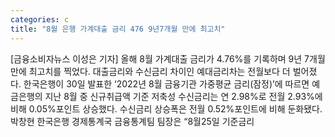 ```yaml
---
categories: c
title: "8월 은행 가계대출 금리 476 9년7개월 만에 최고치"
---
```

[금융소비자뉴스 이성은 기자] 올해 8월 가계대출 금리가 4.76%를 기록하며 9년 7개월만에 최고치를 찍었다. 대출금리와 수신금리 차이인 예대금리차는 전월보다 더 벌어졌다. 한국은행이 30일 발표한 &lsquo;2022년 8월 금융기관 가중평균 금리(잠정)&rsquo;에 따르면 예금은행의 지난 8월 중 신규취급액 기준 저축성 수신금리는 연 2.98%로 전월 2.93%에 비해 0.05%포인트 상승했다. 수신금리 상승폭은 전월 0.52%포인트에 비해 둔화됐다.박창현 한국은행 경제통계국 금융통계팀 팀장은 &ldquo;8월25일 기준금리